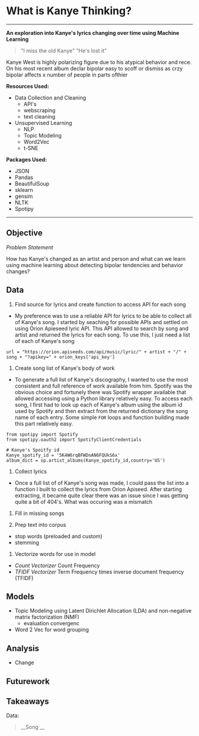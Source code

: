 # What is Kanye Thinking?

---

__An exploration into Kanye's lyrics changing over time using Machine Learning__

> "I miss the old Kanye"
> "He's lost it"

Kanye West is highly polarizing figure due to his atypical behavior and rece. 
On his most recent album declar bipolar
easy to scoff or dismiss as crzy
bipolar affects x number of people in parts ofthier


__Resources Used:__
- Data Collection and Cleaning
  - API's
  - webscraping
  - text cleaning
- Unsupervised Learning
  - NLP
  - Topic Modeling
  - Word2Vec
  - t-SNE

__Packages Used:__
- JSON
- Pandas
- BeautifulSoup
- sklearn
- gensim
- NLTK
- Spotipy

---

## Objective

_Problem Statement_

How has Kanye's changed as an artist and person and what can we learn using machine learning about detecting bipolar tendencies and behavior changes?

## Data

1. Find source for lyrics and create function to access API for each song
  - My preference was to use a reliable API for lyrics to be able to collect all of Kanye's song. I started by seaching for possible APIs and settled on using Orion Apieseed lyric API. This API allowed to search by song and artist and returned the lyrics for each song. To use this, I just need a list of each of Kanye's song   

`url = "https://orion.apiseeds.com/api/music/lyric/" + artist + "/" + song + "?apikey=" + orion_keys['api_key']`

1. Create song list of Kanye's body of work
  - To generate a full list of Kanye's discography, I wanted to use the most consistent and full reference of work available from him. Spotify was the obvious choice and fortunely there was Spotify wrapper available that allowed accessing using a Python library relatively easy. To access each song, I first had to look up each of Kanye's album using the album id used by Spotify and then extract from the returned dictionary the song name of each entry. Some simple `FOR` loops and function building made this part relatively easy.

```
from spotipy import Spotify
from spotipy.oauth2 import SpotifyClientCredentials

# Kanye's Spoitfy id
Kanye_spotify_id = '5K4W6rqBFWDnAN6FQUkS6x'
album_dict = sp.artist_albums(Kanye_spotify_id,country='US')
```
1. Collect lyrics
  - Once a full list of of Kanye's song was made, I could pass the list into a function I built to collect the lyrics from Orion Apiseed. After starting extracting, it became quite clear there was an issue since I was getting quite a bit of 404's. What was occuring was a mismatch 

  1. Fill in missing songs
  
1. Prep text into corpus
  - stop words (preloaded and custom)
  - stemming
  
1. Vectorize words for use in model
  - _Count Vectorizer_ Count Frequency
  - _TFIDF Vectorizer_ Term Frequency times inverse document frequency (TFIDF)

## Models

- Topic Modeling using Latent Dirichlet Allocation (LDA) and non-negative matrix factorization (NMF)
  - evaluation convergenc
- Word 2 Vec for word grouping
## Analysis

- Change

## Futurework

## Takeaways

Data:
> __Song __
